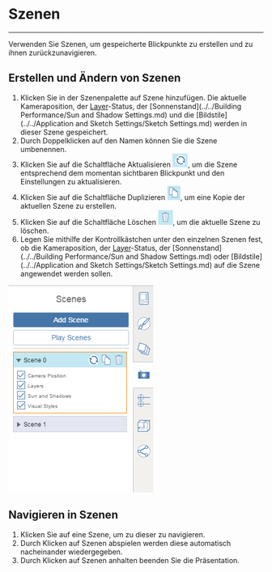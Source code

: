 

# Szenen

---

Verwenden Sie Szenen, um gespeicherte Blickpunkte zu erstellen und zu ihnen zurückzunavigieren.

## Erstellen und Ändern von Szenen

1. Klicken Sie in der Szenenpalette auf Szene hinzufügen. Die aktuelle Kameraposition, der [Layer](../Layers.md)-Status, der [Sonnenstand](../../Building Performance/Sun and Shadow Settings.md) und die [Bildstile](../../Application and Sketch Settings/Sketch Settings.md) werden in dieser Szene gespeichert.
2. Durch Doppelklicken auf den Namen können Sie die Szene umbenennen.
3. Klicken Sie auf die Schaltfläche Aktualisieren ![](Images/GUID-7DB7CA07-C404-486B-B4EB-FA967E23EEBB-low.png), um die Szene entsprechend dem momentan sichtbaren Blickpunkt und den Einstellungen zu aktualisieren.
4. Klicken Sie auf die Schaltfläche Duplizieren ![](Images/GUID-F8E195FA-3DAB-4FC4-BED4-FDBA0128FD87-low.png), um eine Kopie der aktuellen Szene zu erstellen.
5. Klicken Sie auf die Schaltfläche Löschen ![](Images/GUID-2921AFD2-FE33-4ED1-802C-5A9E8691BE4B-low.png), um die aktuelle Szene zu löschen.
6. Legen Sie mithilfe der Kontrollkästchen unter den einzelnen Szenen fest, ob die Kameraposition, der [Layer](../Layers.md)-Status, der [Sonnenstand](../../Building Performance/Sun and Shadow Settings.md) oder [Bildstile](../../Application and Sketch Settings/Sketch Settings.md) auf die Szene angewendet werden sollen.

![](Images/GUID-BDE84629-8DEE-46F9-AEB6-9F42B12ABB51-low.png)

## Navigieren in Szenen

1. Klicken Sie auf eine Szene, um zu dieser zu navigieren.
2. Durch Klicken auf Szenen abspielen werden diese automatisch nacheinander wiedergegeben.
3. Durch Klicken auf Szenen anhalten beenden Sie die Präsentation.

